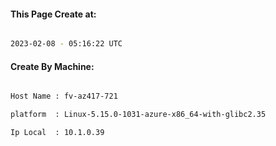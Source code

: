 
   
#### This Page Create at:

```bash

2023-02-08 - 05:16:22 UTC

```

#### Create By Machine:

```bash

Host Name : fv-az417-721

platform  : Linux-5.15.0-1031-azure-x86_64-with-glibc2.35

Ip Local  : 10.1.0.39

```

